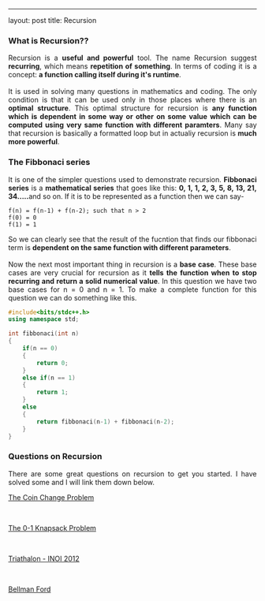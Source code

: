 ---
layout: post
title: Recursion

### What is Recursion??

<div style="text-align: justify">
Recursion is a <b>useful and powerful</b> tool. The name Recursion suggest <b>recurring</b>, which means <b>repetition of something</b>. In terms of coding it is a concept: <b>a function calling itself during it's runtime</b>. 
<br>
<br>
It is used in solving many questions in mathematics and coding. The only condition is that it can be used only in those places where there is an <b>optimal structure</b>. This optimal structure for recursion is <b>any function which is dependent in some way or other on some value which can be computed using very same function with different paramters</b>. Many say that recursion is basically a formatted loop but in actualiy recursion is <b>much more powerful</b>.
</div>

### The Fibbonaci series

<div style="text-align: justify">
It is one of the simpler questions used to demonstrate recursion. <b>Fibbonaci series</b> is a <b>mathematical series</b> that goes like this: <b>0, 1, 1, 2, 3, 5, 8, 13, 21, 34.....</b>and so on. If it is to be represented as a function then we can say-
</div>

```
f(n) = f(n-1) + f(n-2); such that n > 2
f(0) = 0
f(1) = 1
``` 
<div style="text-align: justify">
So we can clearly see that the result of the fucntion that finds our fibbonaci term is <b>dependent on the same function with different parameters</b>. 
<br>
<br>
Now the next most important thing in recursion is a <b>base case</b>. These base cases are very crucial for recursion as it <b>tells the function when to stop recurring and return a solid numerical value</b>. In this question we have two base cases for n = 0 and n = 1. To make a complete function for this question we can do something like this.
</div>

```cpp
#include<bits/stdc++.h>
using namespace std;

int fibbonaci(int n)
{
    if(n == 0)
    {
        return 0;
    }
    else if(n == 1)
    {
        return 1;
    }
    else
    {
        return fibbonaci(n-1) + fibbonaci(n-2);
    }
}
```

### Questions on Recursion

<div style="text-align: justify">
There are some great questions on recursion to get you started. I have solved some and I will link them down below.
</div>

[The Coin Change Problem](https://www.vaibhav.github.io/coin)

<div>
    <br>
</div>

[The 0-1 Knapsack Problem](https://www.vaibhav.github.io/knapsack)

<div>
    <br>
</div>

[Triathalon - INOI 2012](https://www.vaibhav.github.io/Triathalon)

<div>
    <br>
</div>

[Bellman Ford](https://www.vaibhav.github.io/Bellman)